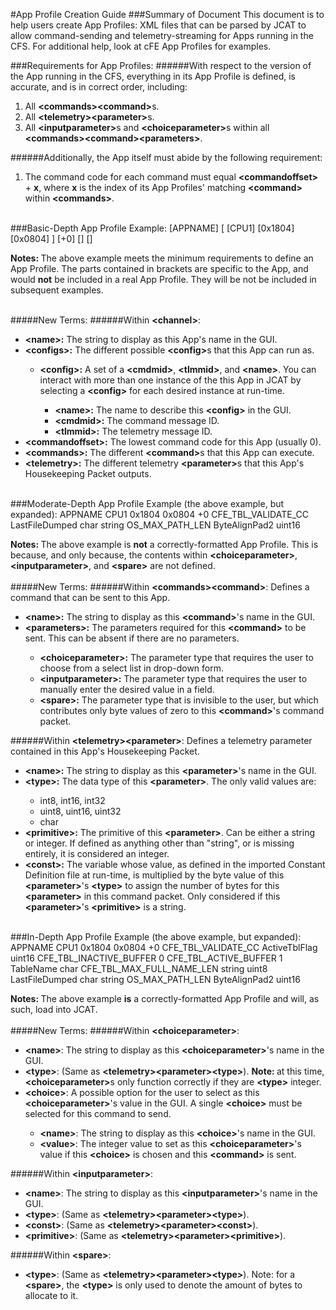 #App Profile Creation Guide
###Summary of Document 
This document is to help users create App Profiles: XML files that can be parsed by JCAT to allow command-sending and telemetry-streaming for Apps running in the CFS. For additional help, look at cFE App Profiles for examples.
<br>

###Requirements for App Profiles:
######With respect to the version of the App running in the CFS, everything in its App Profile is defined, is accurate, and is in correct order, including:
1. All <strong>&lt;commands&gt;&lt;command&gt;</strong>s.
2. All <strong>&lt;telemetry&gt;&lt;parameter&gt;</strong>s.
3. All <strong>&lt;inputparameter&gt;</strong>s and <strong>&lt;choiceparameter&gt;</strong>s within all <strong>&lt;commands&gt;&lt;command&gt;&lt;parameters&gt;</strong>.

######Additionally, the App itself must abide by the following requirement:
1. The command code for each command must equal <strong>&lt;commandoffset&gt;</strong> + <strong>x</strong>, where <strong>x</strong> is the index of its App Profiles' matching <strong>&lt;command&gt;</strong> within <strong>&lt;commands&gt;</strong>.

<br>
###Basic-Depth App Profile Example:
	<?xml version="1.0" encoding="UTF-8"?>
	<channel>
		<name>[APPNAME]</name>
		<configs>
			[<config>
				<name>[CPU1]</name>
				<cmdmid>[0x1804]</cmdmid>
				<tlmmid>[0x0804]</tlmmid>
			</config>]
		</configs>
		<commandoffset>[+0]</commandoffset>
		<commands>[]</commands>
		<telemetry>[]</telemetry>
	</channel>

<strong>Notes: </strong>The above example meets the minimum requirements to define an App Profile. The parts contained in brackets are specific to the App, and would <strong>not</strong> be included in a real App Profile. They will be not be included in subsequent examples.
<br>
<br>

#####New Terms:
######Within <strong>&lt;channel&gt;</strong>:
<ul>
	<li><strong>&lt;name&gt;:</strong> The string to display as this App's name in the GUI.</li>
	<li><strong>&lt;configs&gt;:</strong> The different possible <strong>&lt;config&gt;</strong>s that this App can run as.</li>
	<ul>
		<li><strong>&lt;config&gt;:</strong> A set of a <strong>&lt;cmdmid&gt;</strong>, <strong>&lt;tlmmid&gt;</strong>, and <strong>&lt;name&gt;</strong>. You can interact with more than one instance of the this App in JCAT by selecting a <strong>&lt;config&gt;</strong> for each desired instance at run-time.</li>
		<ul>
			<li><strong>&lt;name&gt;:</strong> The name to describe this <strong>&lt;config&gt;</strong> in the GUI.</li>
			<li><strong>&lt;cmdmid&gt;:</strong> The command message ID.
			<li><strong>&lt;tlmmid&gt;:</strong> The telemetry message ID.
		</ul>
	</ul>
	<li><strong>&lt;commandoffset&gt;:</strong> The lowest command code for this App (usually 0).</li>
	<li><strong>&lt;commands&gt;:</strong> The different <strong>&lt;command&gt;</strong>s that this App can execute.</li>
	<li><strong>&lt;telemetry&gt;:</strong> The different telemetry <strong>&lt;parameter&gt;</strong>s that this App's Housekeeping Packet outputs.</li>
</ul>
<br>
###Moderate-Depth App Profile Example (the above example, but expanded):
	<?xml version="1.0" encoding="UTF-8"?>
	<channel>
		<name>APPNAME</name>
		<configs>
			<config>
				<name>CPU1</name>
				<cmdmid>0x1804</cmdmid>
				<tlmmid>0x0804</tlmmid>
			</config>
		</configs>
		<commandoffset>+0</commandoffset>
		<commands>
			<command>
				<name>CFE_TBL_VALIDATE_CC</name>
				<parameters> 					
					<choiceparameter></choiceparameter>
					<inputparameter></inputparameter>
					<spare></spare>
				</parameters>
			</command>
		</commands>
		<telemetry>
			<parameter>
				<name>LastFileDumped</name>
				<type>char</type>
				<primitive>string</primitive>
				<const>OS_MAX_PATH_LEN</const>
			</parameter>
			<parameter>
				<name>ByteAlignPad2</name>
				<type>uint16</type>
			</parameter>	
		</telemetry>
	</channel>

<strong>Notes: </strong>The above example is <strong>not</strong> a correctly-formatted App Profile. This is because, and only because, the contents within <strong>&lt;choiceparameter&gt;</strong>, <strong>&lt;inputparameter&gt;</strong>, and <strong>&lt;spare&gt;</strong> are not defined.
<br>
<br>
#####New Terms:
######Within <strong>&lt;commands&gt;&lt;command&gt;</strong>: Defines a command that can be sent to this App.
<ul>
	<li><strong>&lt;name&gt;:</strong> The string to display as this <strong>&lt;command&gt;</strong>'s name in the GUI.</li>
	<li><strong>&lt;parameters&gt;:</strong> The parameters required for this <strong>&lt;command&gt;</strong> to be sent. This can be absent if there are no parameters.</li>
	<ul>
		<li><strong>&lt;choiceparameter&gt;:</strong> The parameter type that requires the user to choose from a select list in drop-down form.</li>
		<li><strong>&lt;inputparameter&gt;:</strong> The parameter type that requires the user to manually enter the desired value in a field.</li>
		<li><strong>&lt;spare&gt;:</strong> The parameter type that is invisible to the user, but which contributes only byte values of zero to this <strong>&lt;command&gt;</strong>'s command packet.</li>
	</ul>
</ul>

######Within <strong>&lt;telemetry&gt;&lt;parameter&gt;</strong>: Defines a telemetry parameter contained in this App's Housekeeping Packet.
<ul>
	<li><strong>&lt;name&gt;:</strong> The string to display as this <strong>&lt;parameter&gt;</strong>'s name in the GUI.</li>
	<li><strong>&lt;type&gt;:</strong> The data type of this <strong>&lt;parameter&gt;</strong>. The only valid values are:</li>
	<ul>
		<li>int8, int16, int32</li>
		<li>uint8, uint16, uint32</li>
		<li>char</li>
	</ul>
	<li><strong>&lt;primitive&gt;:</strong> The primitive of this <strong>&lt;parameter&gt;</strong>. Can be either a string or integer. If defined as anything other than "string", or is missing entirely, it is considered an integer.</li>
	<li><strong>&lt;const&gt;:</strong> The variable whose value, as defined in the imported Constant Definition file at run-time, is multiplied by the byte value of this <strong>&lt;parameter&gt;</strong>'s <strong>&lt;type&gt;</strong> to assign the number of bytes for this <strong>&lt;parameter&gt;</strong> in this command packet. Only considered if this <strong>&lt;parameter&gt;</strong>'s <strong>&lt;primitive&gt;</strong> is a string.</li>
</ul>
<br>
###In-Depth App Profile Example (the above example, but expanded):
	<?xml version="1.0" encoding="UTF-8"?>
	<channel>
		<name>APPNAME</name>
		<configs>
			<config>
				<name>CPU1</name>
				<cmdmid>0x1804</cmdmid>
				<tlmmid>0x0804</tlmmid>
			</config>
		</configs>
		<commandoffset>+0</commandoffset>
		<commands>
			<command>
				<name>CFE_TBL_VALIDATE_CC</name>
				<parameters> 					
					<choiceparameter>
						<name>ActiveTblFlag</name>
						<type>uint16</type>
						<choice>
							<name>CFE_TBL_INACTIVE_BUFFER</name>
							<value>0</value>
						</choice>
						<choice>
							<name>CFE_TBL_ACTIVE_BUFFER</name>
							<value>1</value>
						</choice>
					</choiceparameter>
					<inputparameter>
						<name>TableName</name>
						<type>char</type>
						<const>CFE_TBL_MAX_FULL_NAME_LEN</const>
						<primitive>string</primitive>
					</inputparameter>
					<spare>
						<type>uint8</type>
					</spare>
				</parameters>
			</command>
		</commands>
		<telemetry>
			<parameter>
				<name>LastFileDumped</name>
				<type>char</type>
				<primitive>string</primitive>
				<const>OS_MAX_PATH_LEN</const>
			</parameter>
			<parameter>
				<name>ByteAlignPad2</name>
				<type>uint16</type>
			</parameter>	
		</telemetry>
	</channel>
	
<strong>Notes: </strong>The above example <strong>is</strong> a correctly-formatted App Profile and will, as such, load into JCAT.
<br>
<br>
#####New Terms:
######Within <strong>&lt;choiceparameter&gt;</strong>:
<ul>
	<li><strong>&lt;name&gt;</strong>: The string to display as this <strong>&lt;choiceparameter&gt;</strong>'s name in the GUI.</li>
	<li><strong>&lt;type&gt;</strong>: (Same as <strong>&lt;telemetry&gt;&lt;parameter&gt;&lt;type&gt;</strong>). <strong>Note: </strong>at this time, <strong>&lt;choiceparameter&gt;</strong>s only function correctly if they are <strong>&lt;type&gt;</strong> integer.</li>
	<li><strong>&lt;choice&gt;</strong>: A possible option for the user to select as this <strong>&lt;choiceparameter&gt;</strong>'s value in the GUI. A single <strong>&lt;choice&gt;</strong> must be selected for this command to send.</li>
	<ul>
		<li><strong>&lt;name&gt;</strong>: The string to display as this <strong>&lt;choice&gt;</strong>'s name in the GUI.</li>
		<li><strong>&lt;value&gt;</strong>: The integer value to set as this <strong>&lt;choiceparameter&gt;</strong>'s value if this <strong>&lt;choice&gt;</strong> is chosen and this <strong>&lt;command&gt;</strong> is sent.</li>
	</ul>
</ul>
######Within <strong>&lt;inputparameter&gt;</strong>:
<ul>
	<li><strong>&lt;name&gt;</strong>: The string to display as this <strong>&lt;inputparameter&gt;</strong>'s name in the GUI.</li>
	<li><strong>&lt;type&gt;</strong>: (Same as <strong>&lt;telemetry&gt;&lt;parameter&gt;&lt;type&gt;</strong>).</li>
	<li><strong>&lt;const&gt;</strong>: (Same as <strong>&lt;telemetry&gt;&lt;parameter&gt;&lt;const&gt;</strong>).</li>
	<li><strong>&lt;primitive&gt;</strong>: (Same as <strong>&lt;telemetry&gt;&lt;parameter&gt;&lt;primitive&gt;</strong>).</li>
</ul>
######Within <strong>&lt;spare&gt;</strong>:
<ul>
	<li><strong>&lt;type&gt;</strong>: (Same as <strong>&lt;telemetry&gt;&lt;parameter&gt;&lt;type&gt;</strong>). Note: for a <strong>&lt;spare&gt;</strong>, the <strong>&lt;type&gt;</strong> is only used to denote the amount of bytes to allocate to it.</li>
</ul>
